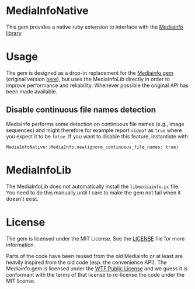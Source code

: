 # MediaInfoNative

This gem provides a native ruby extension to interface with the [Mediainfo library](http://mediaarea.net/en/MediaInfo/).

# Usage

The gem is designed as a drop-in replacement for the [Mediainfo gem](https://github.com/FlavourSys/mediainfo) (original version [here](https://github.com/greatseth/mediainfo)), but uses the MediaInfoLib directly in order to improve performance and reliability. Whenever possible the original API has been made available.

## Disable continuous file names detection

MediaInfo performs some detection on continuous file names (e.g., image sequences) and might therefore for example report `video?` as `true` where you expect it to be `false`. If you want to disable this feature, instantiate with:

```
MediaInfoNative::MediaInfo.new(ignore_continuous_file_names: true)
```

# MediaInfoLib

The MediaInfoLib does not automatically install the `libmediainfo.pc` file. You need to do this manually until I care to make the gem not fail when it doesn't exist.

# License

The gem is licensed under the MIT License. See the [LICENSE](https://raw2.github.com/FlavourSys/mediainfo-native/master/LICENSE) file for more information.

Parts of the code have been reused from the old Mediainfo or at least are heavily inspired from the old code (esp. the convenience API). The Mediainfo gem is licensed under the [WTF Public License](http://www.wtfpl.net/txt/copying/) and we guess it is conformant with the terms of that license to re-license the code under the MIT license.
